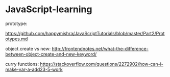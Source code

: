 # JavaScript-learning

prototype:

https://github.com/happymishra/JavaScriptTutorials/blob/master/Part2/Prototypes.md


object.create  vs new:
http://frontendnotes.net/what-the-difference-between-object-create-and-new-keyword/

curry functions:
https://stackoverflow.com/questions/2272902/how-can-i-make-var-a-add23-5-work
